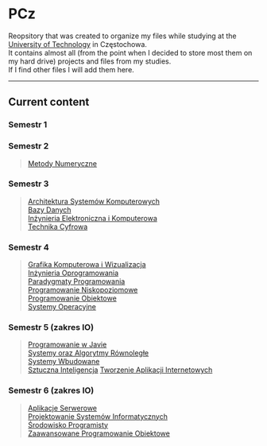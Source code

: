 # PCz

Reopsitory that was created to organize my files while studying at the [University of Technology](https://pcz.pl/) in Częstochowa.\
It contains almost all (from the point when I decided to store most them on my hard drive) projects and files from my studies.\
If I find other files I will add them here.

---------

## Current content

### Semestr 1

### Semestr 2

> [Metody Numeryczne](./Semestr-2/MetodyNumeryczne)

### Semestr 3

> [Architektura Systemów Komputerowych](./Semestr-3/ArchitekturaSystemowKomputerowych)\
> [Bazy Danych](./Semestr-3/BazyDanych)\
> [Inżynieria Elektroniczna i Komputerowa](./Semestr-3/InzynieriaElektronicznaIKomputerowa)\
> [Technika Cyfrowa](./Semestr-3/TechnikaCyfrowa)

### Semestr 4

> [Grafika Komputerowa i Wizualizacja](./Semestr-4/GrafikaKomputerowaIWizualizacja)\
> [Inżynieria Oprogramowania](./Semestr-4/InzynieriaOprogramowania)\
> [Paradygmaty Programowania](./Semestr-4/ParadygmatyProgramowania)\
> [Programowanie Niskopoziomowe](./Semestr-4/ProgramowanieNiskopoziomowe)\
> [Programowanie Obiektowe](./Semestr-4/ProgramowanieObiektowe)\
> [Systemy Operacyjne](./Semestr-4/SystemyOperacyjne)

### Semestr 5 (zakres IO)

> [Programowanie w Javie](./Semestr-5-IO/ProgramowanieWJavie)\
> [Systemy oraz Algorytmy Równoległe](./Semestr-5-IO/SystemyOrazAlgorytmyRownolegle)\
> [Systemy Wbudowane](https://github.com/Damblor/stm-gameboy)\
> [Sztuczna Inteligencja](./Semestr-5-IO/SztucznaInteligencja)
> [Tworzenie Aplikacji Internetowych](./Semestr-5-IO/TworzenieAplikacjiInternetowych)

### Semestr 6 (zakres IO)

> [Aplikacje Serwerowe](./Semestr-6-IO/AplikacjeSerwerowe)\
> [Projektowanie Systemów Informatycznych](./Semestr-6-IO/ProjektowanieSystemowInformatycznych)\
> [Środowisko Programisty](./Semestr-6-IO/SrodowiskoProgramisty)\
> [Zaawansowane Programowanie Obiektowe](./Semestr-6-IO/ZaawansowaneProgramowanieObiektowe)
